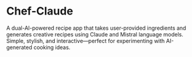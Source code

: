 # Chef-Claude
A dual-AI-powered recipe app that takes user-provided ingredients and generates creative recipes using Claude and Mistral language models. Simple, stylish, and interactive—perfect for experimenting with AI-generated cooking ideas.
